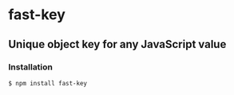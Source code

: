 # fast-key
## Unique object key for any JavaScript value

### Installation

	$ npm install fast-key

